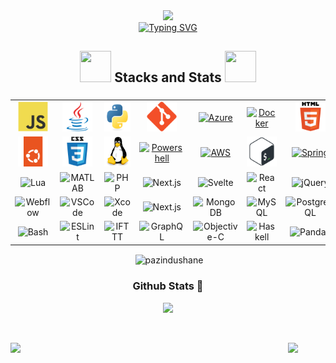 <div align="center"><img src="https://github.com/Anmol-Baranwal/Cool-GIFs-For-GitHub/assets/74038190/d48893bd-0757-481c-8d7e-ba3e163feae7" /> </div>



<div align="center">
    <a href="https://git.io/typing-svg"><img src="https://readme-typing-svg.demolab.com?font=&pause=2000&color=0771F7&background=87FF6000&center=true&vCenter=true&repeat=true&random=true&width=670&lines=Hello%2C+Welcome+to+my+Github;Senior+AI+%26+GPT+%26+Frontend(React%2C+Next.js%2C+Nuxt.js%2C+Angular)" alt="Typing SVG" /></a>
</div>
    
<h2 align="center">
    <img src="https://media.tenor.com/SNL9_xhZl9oAAAAi/waving-hand-joypixels.gif" width="50" height="50"/> 
        Stacks and Stats
    <img src="https://media.tenor.com/SNL9_xhZl9oAAAAi/waving-hand-joypixels.gif" width="50" height="50"/>
</h2>

###

<div align="center">
    <table align="center">
        <tr>
            <td align="center" width="96">
            <a href="https://www.javascript.com/">
                <img src="https://raw.githubusercontent.com/devicons/devicon/master/icons/javascript/javascript-original.svg" width="48" height="48" alt="JavaScript" />
            </a>
            </td>
            <td align="center" width="96">
            <a href="https://www.oracle.org/">
                <img src="https://raw.githubusercontent.com/devicons/devicon/master/icons/java/java-original.svg" width="48" height="48" alt="Java" />
            </a>
            </td>
            <td align="center" width="96">
            <a href="https://www.python.org/">
                <img src="https://raw.githubusercontent.com/devicons/devicon/master/icons/python/python-original.svg" width="48" height="48" alt="Python" />
            </a>
            </td>
            </td>
            <td align="center" width="96">
            <a href="https://git-scm.com/" >
                <img src="https://raw.githubusercontent.com/devicons/devicon/master/icons/git/git-original.svg" width="48" height="48" alt="git" />
            </a>
            </td>
            <td align="center" width="96">
            <a href="https://azure.microsoft.com/" >
                <img src="https://www.vectorlogo.zone/logos/microsoft_azure/microsoft_azure-icon.svg" width="48" height="48" alt="Azure" />
            </a>
            </td>
            <td align="center" width="96">
            <a href="https://www.docker.com/" >
                <img src="https://www.vectorlogo.zone/logos/docker/docker-icon.svg" width="48" height="48" alt="Docker" />
            </a>
            </td>
            <td align="center" width="96"> 
            <a href="https://developer.mozilla.org/en-US/docs/Glossary/HTML5" >
                <img src="https://raw.githubusercontent.com/devicons/devicon/master/icons/html5/html5-original-wordmark.svg" width="48" height="48" alt="html" />
            </a>
            </td>
            <td align="center" width="96">
                <img src="https://cdn.jsdelivr.net/gh/devicons/devicon/icons/swift/swift-original.svg" alt="Swift" width="48" height="48" />
            </td>
            <td align="center" width="96">
                <img src="https://cdn.jsdelivr.net/gh/devicons/devicon/icons/pandas/pandas-original.svg" alt="Pandas" width="48" height="48" />
            </td>
        </tr>
        <tr>
            <td align="center" width="96">
            <a href="https://ubuntu.com/" >
                <img src="https://raw.githubusercontent.com/devicons/devicon/master/icons/ubuntu/ubuntu-plain.svg" width="48" height="48" alt="ubuntu" />
            </a>
            </td>
            <td align="center"  width="96">
            <a href="https://developer.mozilla.org/en-US/docs/Web/CSS">
                <img src="https://raw.githubusercontent.com/devicons/devicon/master/icons/css3/css3-original-wordmark.svg" width="48" height="48" alt="css" />
            </a>
            </td>
            <td align="center"  width="96">
            <a href="https://www.linux.org/">
                <img src="https://raw.githubusercontent.com/devicons/devicon/master/icons/linux/linux-original.svg" width="48" height="48" alt="linux" />
            </a>
            </td>
            <td align="center" width="96">
            <a href="https://docs.microsoft.com/en-us/powershell/">
                <img src="https://raw.githubusercontent.com/PowerShell/PowerShell/master/assets/ps_black_128.svg" width="48" height="48" alt="Powershell" />
            </a>
            </td>
            <td align="center"  width="96">
            <a href="https://aws.amazon.com/">
                <img src="https://www.vectorlogo.zone/logos/amazon_aws/amazon_aws-icon.svg" width="48" height="48" alt="AWS" />
            </a>
            </td>
            <td align="center" width="96">
            <a href="#" >
                <img src="https://raw.githubusercontent.com/devicons/devicon/master/icons/bash/bash-original.svg" width="48" height="48" alt="bash" />
            </a>
            </td>
            </td>
            <td align="center" width="96">
            <a href="https://spring.io/" >
                <img src="https://www.vectorlogo.zone/logos/springio/springio-icon.svg" width="48" height="48" alt="Spring" />
            </a>
            </td>
            <td align="center" width="96">
            <img src="https://cdn.jsdelivr.net/gh/devicons/devicon/icons/c/c-original.svg" alt="C" width="48" height="48" />
            </td>
            <td align="center" width="96">
                <img src="https://cdn.jsdelivr.net/gh/devicons/devicon/icons/markdown/markdown-original.svg" alt="Markdown" width="48" height="48" />
            </td>
        </tr>
        <tr>
            <td align="center" width="96">
                <img src="https://cdn.jsdelivr.net/gh/devicons/devicon/icons/lua/lua-original.svg" alt="Lua" width="48" height="48" />
            </td>
            <td align="center"  width="96">
                <img src="https://cdn.jsdelivr.net/gh/devicons/devicon/icons/matlab/matlab-original.svg" alt="MATLAB" width="48" height="48" />
            </td>
            <td align="center"  width="96">
                <img src="https://cdn.jsdelivr.net/gh/devicons/devicon/icons/php/php-original.svg" alt="PHP" width="48" height="48" />
            </td>
            <td align="center" width="96">
                <img src="https://cdn.jsdelivr.net/gh/devicons/devicon/icons/nextjs/nextjs-original.svg" alt="Next.js" width="48" height="48" />
            </td>
            <td align="center"  width="96">
                <img src="https://cdn.jsdelivr.net/gh/devicons/devicon/icons/svelte/svelte-original.svg" alt="Svelte" width="48" height="48" />
            </td>
            <td align="center" width="96">
                <img src="https://cdn.jsdelivr.net/gh/devicons/devicon/icons/react/react-original.svg" alt="React" width="48" height="48" />
            </td>
            </td>
            <td align="center" width="96">
                <img src="https://cdn.jsdelivr.net/gh/devicons/devicon/icons/jquery/jquery-original.svg" alt="jQuery" width="48" height="48" />
            </td>
            <td align="center" width="96">
                <img src="https://cdn.jsdelivr.net/gh/devicons/devicon/icons/jupyter/jupyter-original.svg" alt="Jupyter" width="48" height="48" />
            </td>
        </tr>
        <tr>
            <td align="center" width="96">
                <img src="https://cdn.jsdelivr.net/gh/devicons/devicon/icons/webflow/webflow-original.svg" alt="Webflow" width="48" height="48" />
            </td>
            <td align="center"  width="96">
                <img src="https://cdn.jsdelivr.net/gh/devicons/devicon/icons/vscode/vscode-original.svg" alt="VSCode" width="48" height="48" />
            </td>
            <td align="center"  width="96">
                <img src="https://cdn.jsdelivr.net/gh/devicons/devicon/icons/xcode/xcode-original.svg" alt="Xcode" width="48" height="48" />
            </td>
            <td align="center" width="96">
                <img src="https://cdn.jsdelivr.net/gh/devicons/devicon/icons/nextjs/nextjs-original.svg" alt="Next.js" width="48" height="48" />
            </td>
            <td align="center"  width="96">
                <img src="https://cdn.jsdelivr.net/gh/devicons/devicon/icons/mongodb/mongodb-original.svg" alt="MongoDB" width="48" height="48" />
            </td>
            <td align="center" width="96">
                <img src="https://cdn.jsdelivr.net/gh/devicons/devicon/icons/mysql/mysql-original.svg" alt="MySQL" width="48" height="48" />
            </td>
            </td>
            <td align="center" width="96">
                <img src="https://cdn.jsdelivr.net/gh/devicons/devicon/icons/postgresql/postgresql-original.svg" alt="PostgreSQL" width="48" height="48" />
            </td>
            <td align="center" width="96">
                <img src="https://cdn.jsdelivr.net/gh/devicons/devicon/icons/numpy/numpy-original.svg" alt="NumPy" width="48" height="48" />
            </td>
        </tr>
        <tr>
            <td align="center" width="96">
                <img src="https://cdn.jsdelivr.net/gh/devicons/devicon/icons/bash/bash-original.svg" alt="Bash" width="48" height="48" />
            </td>
            <td align="center"  width="96">
                <img src="https://cdn.jsdelivr.net/gh/devicons/devicon/icons/eslint/eslint-original.svg" alt="ESLint" width="48" height="48" />
            </td>
            <td align="center"  width="96">
                <img src="https://cdn.jsdelivr.net/gh/devicons/devicon/icons/ifttt/ifttt-original.svg" alt="IFTTT" width="48" height="48" />
            </td>
            <td align="center" width="96">
                <img src="https://cdn.jsdelivr.net/gh/devicons/devicon/icons/graphql/graphql-plain.svg" alt="GraphQL" width="48" height="48" />
            </td>
            <td align="center" width="96"> 
                <img src="https://cdn.jsdelivr.net/gh/devicons/devicon/icons/objectivec/objectivec-plain.svg" alt="Objective-C" width="48" height="48" />
            </td>
            <td align="center" width="96">
                <img src="https://cdn.jsdelivr.net/gh/devicons/devicon/icons/haskell/haskell-original.svg" alt="Haskell" width="48" height="48" />
            </td>
            <td align="center" width="96">
                <img src="https://cdn.jsdelivr.net/gh/devicons/devicon/icons/pandas/pandas-original.svg" alt="Pandas" width="48" height="48" />
            </td>
        </tr>
    </table> 
</div>


<p align="center">&nbsp;<img align="center" src="https://github-readme-stats.vercel.app/api?username=pazindushane&theme=chartreuse-dark&show_icons=true&locale=en" alt="pazindushane" /></p>

<h3 align="center">
Github Stats 🧐
</h3>
<p align="center"> <img src="https://github-readme-streak-stats.herokuapp.com?user=masterGenerativeAI&theme=tokyonight-duo&date_format=M%20j%5B%2C%20Y%5D&card_width=556&type=png&border=050BEB&background=FFFFFF&stroke=0C0AEB&ring=8DEB76&fire=EB0000&currStreakNum=54EB0F&sideNums=14EB01"/> </p>

<br>
<p> <img align="left" src="https://user-images.githubusercontent.com/74038190/229223263-cf2e4b07-2615-4f87-9c38-e37600f8381a.gif" width="400">


<p align="center">
  <img src="https://capsule-render.vercel.app/api?type=waving&color=gradient&height=80&section=footer"/>
</p>
